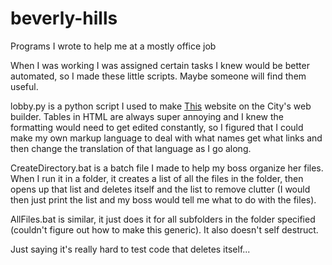 beverly-hills
=============

Programs I wrote to help me at a mostly office job


When I was working I was assigned certain tasks I knew would be better automated, so I made these little scripts. Maybe someone will find them useful.

lobby.py is a python script I used to make [This](http://www.beverlyhills.org/citygovernment/departments/cityclerksoffice/legislativeadvocateregistrationform/20132014forms/) website on the City's web builder. Tables in HTML are always super annoying and I knew the formatting would need to get edited constantly, so I figured that I could make my own markup language to deal with what names get what links and then change the translation of that language as I go along.

CreateDirectory.bat is a batch file I made to help my boss organize her files. When I run it in a folder, it creates a list of all the files in the folder, then opens up that list and deletes itself and the list to remove clutter (I would then just print the list and my boss would tell me what to do with the files).

AllFiles.bat is similar, it just does it for all subfolders in the folder specified (couldn't figure out how to make this generic). It also doesn't self destruct.

Just saying it's really hard to test code that deletes itself...
